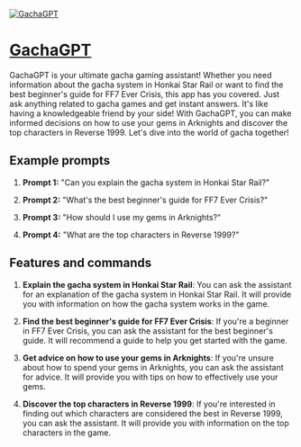 [![GachaGPT](https://files.oaiusercontent.com/file-oOepy0HONpHAGTZ99X45ZLwL?se=2123-10-17T13%3A47%3A04Z&sp=r&sv=2021-08-06&sr=b&rscc=max-age%3D31536000%2C%20immutable&rscd=attachment%3B%20filename%3D_315a36ef-129d-492f-a4f5-77ee8627505c%2520%25281%2529.jpg&sig=g27kaPrv3FIrN9ldypPoqWiE13xMa9Ua1NqWAjrX5RY%3D)](https://chat.openai.com/g/g-S2bqRQAm9-gachagpt)

# [GachaGPT](https://chat.openai.com/g/g-S2bqRQAm9-gachagpt)

GachaGPT is your ultimate gacha gaming assistant! Whether you need information about the gacha system in Honkai Star Rail or want to find the best beginner's guide for FF7 Ever Crisis, this app has you covered. Just ask anything related to gacha games and get instant answers. It's like having a knowledgeable friend by your side! With GachaGPT, you can make informed decisions on how to use your gems in Arknights and discover the top characters in Reverse 1999. Let's dive into the world of gacha together!

## Example prompts

1. **Prompt 1:** "Can you explain the gacha system in Honkai Star Rail?"

2. **Prompt 2:** "What's the best beginner's guide for FF7 Ever Crisis?"

3. **Prompt 3:** "How should I use my gems in Arknights?"

4. **Prompt 4:** "What are the top characters in Reverse 1999?"

## Features and commands

1. **Explain the gacha system in Honkai Star Rail**: You can ask the assistant for an explanation of the gacha system in Honkai Star Rail. It will provide you with information on how the gacha system works in the game.

2. **Find the best beginner's guide for FF7 Ever Crisis**: If you're a beginner in FF7 Ever Crisis, you can ask the assistant for the best beginner's guide. It will recommend a guide to help you get started with the game.

3. **Get advice on how to use your gems in Arknights**: If you're unsure about how to spend your gems in Arknights, you can ask the assistant for advice. It will provide you with tips on how to effectively use your gems.

4. **Discover the top characters in Reverse 1999**: If you're interested in finding out which characters are considered the best in Reverse 1999, you can ask the assistant. It will provide you with information on the top characters in the game.